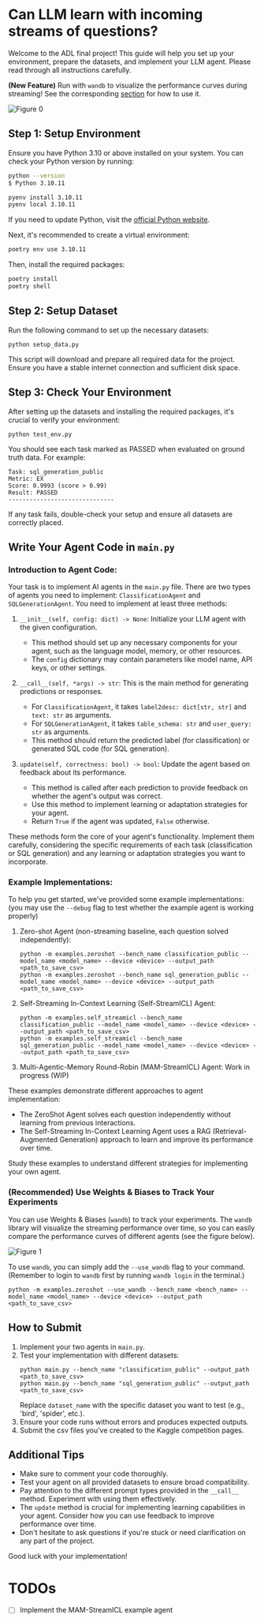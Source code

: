# Can LLM learn with incoming streams of questions?
Welcome to the ADL final project! This guide will help you set up your environment, prepare the datasets, and implement your LLM agent. Please read through all instructions carefully.

**(New Feature)** Run with `wandb` to visualize the performance curves during streaming! See the corresponding [section](#recommended-use-weights--biases-to-track-your-experiments) for how to use it.

![Figure 0](./assets/streambench_setting.png)

## Step 1: Setup Environment

Ensure you have Python 3.10 or above installed on your system. You can check your Python version by running:

```bash
python --version
$ Python 3.10.11

pyenv install 3.10.11
pyenv local 3.10.11
```

If you need to update Python, visit the [official Python website](https://www.python.org/downloads/).

Next, it's recommended to create a virtual environment:


```bash
poetry env use 3.10.11
```

Then, install the required packages:

```bash
poetry install
poetry shell
```

## Step 2: Setup Dataset

Run the following command to set up the necessary datasets:

```
python setup_data.py
```

This script will download and prepare all required data for the project. Ensure you have a stable internet connection and sufficient disk space.

## Step 3: Check Your Environment

After setting up the datasets and installing the required packages, it's crucial to verify your environment:

```
python test_env.py
```

You should see each task marked as PASSED when evaluated on ground truth data. For example:

```
Task: sql_generation_public
Metric: EX
Score: 0.9993 (score > 0.99)
Result: PASSED
------------------------------
```

If any task fails, double-check your setup and ensure all datasets are correctly placed.

## Write Your Agent Code in `main.py`

### Introduction to Agent Code:

Your task is to implement AI agents in the `main.py` file. There are two types of agents you need to implement: `ClassificationAgent` and `SQLGenerationAgent`. You need to implement at least three methods:
1. `__init__(self, config: dict) -> None`: Initialize your LLM agent with the given configuration.
   - This method should set up any necessary components for your agent, such as the language model, memory, or other resources.
   - The `config` dictionary may contain parameters like model name, API keys, or other settings.

2. `__call__(self, *args) -> str`: This is the main method for generating predictions or responses.
   - For `ClassificationAgent`, it takes `label2desc: dict[str, str]` and `text: str` as arguments.
   - For `SQLGenerationAgent`, it takes `table_schema: str` and `user_query: str` as arguments.
   - This method should return the predicted label (for classification) or generated SQL code (for SQL generation).

3. `update(self, correctness: bool) -> bool`: Update the agent based on feedback about its performance.
   - This method is called after each prediction to provide feedback on whether the agent's output was correct.
   - Use this method to implement learning or adaptation strategies for your agent.
   - Return `True` if the agent was updated, `False` otherwise.

These methods form the core of your agent's functionality. Implement them carefully, considering the specific requirements of each task (classification or SQL generation) and any learning or adaptation strategies you want to incorporate.

### Example Implementations:

To help you get started, we've provided some example implementations: (you may use the `--debug` flag to test whether the example agent is working properly)

1. Zero-shot Agent (non-streaming baseline, each question solved independently):
   ```
   python -m examples.zeroshot --bench_name classification_public --model_name <model_name> --device <device> --output_path <path_to_save_csv>
   python -m examples.zeroshot --bench_name sql_generation_public --model_name <model_name> --device <device> --output_path <path_to_save_csv>
   ```

2. Self-Streaming In-Context Learning (Self-StreamICL) Agent:
   ```
   python -m examples.self_streamicl --bench_name classification_public --model_name <model_name> --device <device> --output_path <path_to_save_csv>
   python -m examples.self_streamicl --bench_name sql_generation_public --model_name <model_name> --device <device> --output_path <path_to_save_csv>
   ```

3. Multi-Agentic-Memory Round-Robin (MAM-StreamICL) Agent:
   Work in progress (WIP)

These examples demonstrate different approaches to agent implementation:
- The ZeroShot Agent solves each question independently without learning from previous interactions.
- The Self-Streaming In-Context Learning Agent uses a RAG (Retrieval-Augmented Generation) approach to learn and improve its performance over time.

Study these examples to understand different strategies for implementing your own agent.

### (Recommended) Use Weights & Biases to Track Your Experiments

You can use Weights & Biases (`wandb`) to track your experiments. The `wandb` library will visualize the streaming performance over time, so you can easily compare the performance curves of different agents (see the figure below).

![Figure 1](./assets/wandb_perf_curves.png)

To use `wandb`, you can simply add the `--use_wandb` flag to your command. (Remember to login to `wandb` first by running `wandb login` in the terminal.)
```
python -m examples.zeroshot --use_wandb --bench_name <bench_name> --model_name <model_name> --device <device> --output_path <path_to_save_csv>
```

## How to Submit

1. Implement your two agents in `main.py`.
2. Test your implementation with different datasets:
   ```
   python main.py --bench_name "classification_public" --output_path <path_to_save_csv>
   python main.py --bench_name "sql_generation_public" --output_path <path_to_save_csv>
   ```
   Replace `dataset_name` with the specific dataset you want to test (e.g., 'bird', 'spider', etc.).
3. Ensure your code runs without errors and produces expected outputs.
4. Submit the csv files you've created to the Kaggle competition pages.

## Additional Tips

- Make sure to comment your code thoroughly.
- Test your agent on all provided datasets to ensure broad compatibility.
- Pay attention to the different prompt types provided in the `__call__` method. Experiment with using them effectively.
- The `update` method is crucial for implementing learning capabilities in your agent. Consider how you can use feedback to improve performance over time.
- Don't hesitate to ask questions if you're stuck or need clarification on any part of the project.

Good luck with your implementation!

# TODOs
- [ ] Implement the MAM-StreamICL example agent

